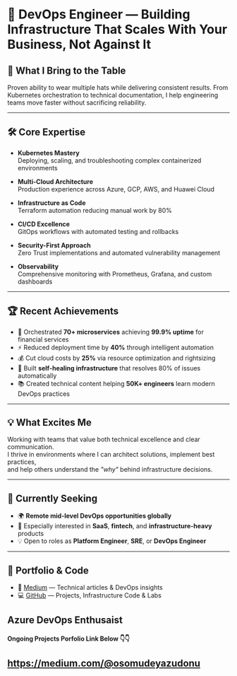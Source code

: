 # 🚀 DevOps Engineer — Building Infrastructure That Scales With Your Business, Not Against It

## 👋 What I Bring to the Table
Proven ability to wear multiple hats while delivering consistent results. From Kubernetes orchestration to technical documentation, I help engineering teams move faster without sacrificing reliability.

---

## 🛠️ Core Expertise

- **Kubernetes Mastery**  
  Deploying, scaling, and troubleshooting complex containerized environments

- **Multi-Cloud Architecture**  
  Production experience across Azure, GCP, AWS, and Huawei Cloud

- **Infrastructure as Code**  
  Terraform automation reducing manual work by 80%

- **CI/CD Excellence**  
  GitOps workflows with automated testing and rollbacks

- **Security-First Approach**  
  Zero Trust implementations and automated vulnerability management

- **Observability**  
  Comprehensive monitoring with Prometheus, Grafana, and custom dashboards

---

## 🏆 Recent Achievements

- 🎯 Orchestrated **70+ microservices** achieving **99.9% uptime** for financial services  
- ⚡ Reduced deployment time by **40%** through intelligent automation  
- 💰 Cut cloud costs by **25%** via resource optimization and rightsizing  
- 🔧 Built **self-healing infrastructure** that resolves 80% of issues automatically  
- 📚 Created technical content helping **50K+ engineers** learn modern DevOps practices  

---

## 💡 What Excites Me

Working with teams that value both technical excellence and clear communication.  
I thrive in environments where I can architect solutions, implement best practices,  
and help others understand the _"why"_ behind infrastructure decisions.

---

## 🎯 Currently Seeking

- 🌍 **Remote mid-level DevOps opportunities globally**
- 🚀 Especially interested in **SaaS**, **fintech**, and **infrastructure-heavy** products
- 💡 Open to roles as **Platform Engineer**, **SRE**, or **DevOps Engineer**

---

## 🔗 Portfolio & Code

- 📘 [Medium](https://medium.com/@osomudeyazudonu) — Technical articles & DevOps insights  
- 💻 [GitHub](https://github.com/Osomudeya) — Projects, Infrastructure Code & Labs





## Azure DevOps Enthusaist


#### Ongoing Projects Porfolio Link Below 👇👇

## https://medium.com/@osomudeyazudonu
